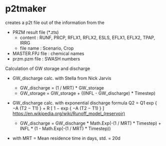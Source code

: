 # p2tmaker

creates a p2t file out of the information from the 
 + PRZM result file (*.zts)
    + content      : RUNF, PRCP, RFLX1, RFLX2, ESLS, EFLX1, EFLX2, TPAP, IRRG
    + file name    : Scenario, Crop
 + MASTER.FPJ file : chemical names
 + przm.pzm file   : SWASH numbers

Calculation of GW storage and discharge 

+ GW_discharge calc. with Stella from Nick Jarvis

   + GW_discharge = (1 / MRT) * GW_storage
   + GW_storage = GW_storage + ((INFL - GW_discharge) * Timestep)
  
+ GW_discharge  calc. with exponential discharge formula
  Q2 = Q1 exp { −A (T2 − T1) } + R [ 1 − exp { −A (T2 − T1) } ]
  https://en.wikipedia.org/wiki/Runoff_model_(reservoir)

   + GW_discharge =
      GW_discharge * Math.Exp(-(1 / MRT) * Timestep) +
      INFL * (1 - Math.Exp(-(1 / MRT) * Timestep))  
 
+ with  MRT = Mean residence time in days, std. = 20d
